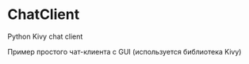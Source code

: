 # ChatClient
Python Kivy chat client 

Пример простого чат-клиента с GUI (используется библиотека Kivy)
